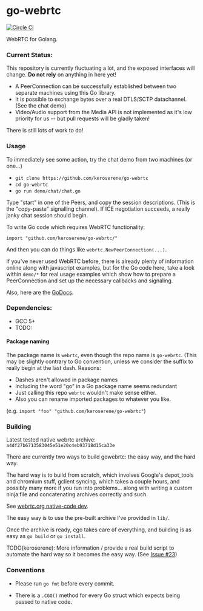 # go-webrtc

[![Circle CI](https://circleci.com/gh/keroserene/go-webrtc.svg?style=svg)](https://circleci.com/gh/keroserene/go-webrtc)

WebRTC for Golang.

### Current Status:

This repository is currently fluctuating a lot, and the exposed interfaces will
change. **Do not rely** on anything in here yet!

- A PeerConnection can be successfully established between two separate machines
  using this Go library.
- It is possible to exchange bytes over a real DTLS/SCTP datachannel. (See the
  chat demo)
- Video/Audio support from the Media API is not implemented as it's low priority
  for us -- but pull requests will be gladly taken!

There is still lots of work to do!

### Usage

To immediately see some action, try the chat demo from two machines (or one...)

- `git clone https://github.com/keroserene/go-webrtc`
- `cd go-webrtc`
- `go run demo/chat/chat.go`

Type "start" in one of the Peers, and copy the session descriptions.
(This is the "copy-paste" signalling channel). If ICE negotiation succeeds,
a really janky chat session should begin.


To write Go code which requires WebRTC functionality:
```
import "github.com/keroserene/go-webrtc/"
```
And then you can do things like `webrtc.NewPeerConnection(...)`.

If you've never used WebRTC before, there is already plenty of information
online along with javascript examples, but for the Go code here, take a look
within `demo/*` for real usage examples which show how to prepare a
PeerConnection and set up the necessary callbacks and signaling.

Also, here are the [GoDocs](https://godoc.org/github.com/keroserene/go-webrtc).

### Dependencies:

- GCC 5+
- TODO:

#### Package naming

The package name is `webrtc`, even though the repo name is `go-webrtc`.
(This may be slightly contrary to Go convention, unless we consider the suffix
to really begin at the last dash. Reasons:
- Dashes aren't allowed in package names
- Including the word "go" in a Go package name seems redundant
- Just calling this repo `webrtc` wouldn't make sense either.
- Also you can rename imported packages to whatever you like.

(e.g. `import "foo" "github.com/keroserene/go-webrtc"`)

### Building

Latest tested native webrtc archive: `a4df27b6713583045e51e20c4eb93718d15ca33e`

There are currently two ways to build gowebrtc: the easy way, and the hard way.

The hard way is to build from scratch, which involves Google's
depot_tools and chromium stuff, gclient syncing, which takes a couple
hours, and possibly many more if you run into problems... along with
writing a custom ninja file and concatenating archives correctly and such.

See [webrtc.org native-code dev](http://webrtc.org/native-code/development/).

The easy way is to use the pre-built archive I've provided in `lib/`.

Once the archive is ready, cgo takes care of everything, and building
is as easy as `go build` or `go install`.

TODO(keroserene): More information / provide a real build script to automate
the hard way so it becomes the easy way.
(See [Issue #23](https://github.com/keroserene/go-webrtc/issues/23))

### Conventions

- Please run `go fmt` before every commit.

- There is a `.CGO()` method for every Go struct which expects being passed to
  native code.

